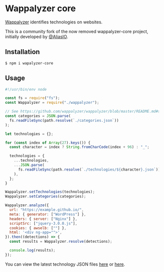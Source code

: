 # Wappalyzer core

[Wappalyzer](https://www.wappalyzer.com/) identifies technologies on websites.

This is a community fork of the now removed wappalyzer-core project, initially developed by [@AliasIO](https://github.com/AliasIO).

## Installation

```shell
$ npm i wapalyzer-core
```

## Usage

```javascript
#!/usr/bin/env node

const fs = require("fs");
const Wappalyzer = require("./wappalyzer");

// See https://github.com/wappalyzer/wappalyzer/blob/master/README.md#specification
const categories = JSON.parse(
  fs.readFileSync(path.resolve(`./categories.json`))
);

let technologies = {};

for (const index of Array(27).keys()) {
  const character = index ? String.fromCharCode(index + 96) : "_";

  technologies = {
    ...technologies,
    ...JSON.parse(
      fs.readFileSync(path.resolve(`./technologies/${character}.json`))
    ),
  };
}

Wappalyzer.setTechnologies(technologies);
Wappalyzer.setCategories(categories);

Wappalyzer.analyze({
  url: "https://example.github.io/",
  meta: { generator: ["WordPress"] },
  headers: { server: ["Nginx"] },
  scriptSrc: ["jquery-3.0.0.js"],
  cookies: { awselb: [""] },
  html: '<div ng-app="">',
}).then((detections) => {
  const results = Wappalyzer.resolve(detections);

  console.log(results);
});
```

You can view the latest technology JSON files [here](https://github.com/enthec/webappanalyzer) or [here](https://github.com/Lissy93/wapalyzer).
